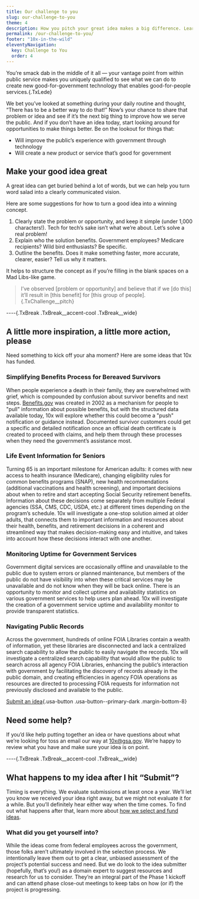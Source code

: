 ```yaml
---
title: Our challenge to you
slug: our-challenge-to-you
theme: 4
description: How you pitch your great idea makes a big difference. Learn how to create a great pitch for 10x's good-for-government, good-for-people tech solutions.
permalink: /our-challenge-to-you/
footer: "10x-in-the-wild"
eleventyNavigation:
  key: Challenge to You
  order: 4
---
```


You’re smack dab in the middle of it all — your vantage point from within public service makes you uniquely qualified to see what we can do to create new good-for-government technology that enables good-for-people services.{.TxLede}

We bet you’ve looked at something during your daily routine and thought, “There has to be a better way to do that!” Now’s your chance to share that problem or idea and see if it’s the next big thing to improve how we serve the public. And if you don’t have an idea today, start looking around for opportunities to make things better. Be on the lookout for things that:
- Will improve the public’s experience with government through technology
- Will create a new product or service that’s good for government

## Make your good idea great
A great idea can get buried behind a lot of words, but we can help you turn word salad into a clearly communicated vision.

Here are some suggestions for how to turn a good idea into a winning concept.

1. Clearly state the problem or opportunity, and keep it simple (under 1,000 characters!). Tech for tech’s sake isn’t what we’re about. Let’s solve a real problem!
2. Explain who the solution benefits. Government employees? Medicare recipients?  Wild bird enthusiasts? Be specific.
3. Outline the benefits. Does it make something faster, more accurate, clearer, easier? Tell us why it matters.


It helps to structure the concept as if you’re filling in the blank spaces on a Mad Libs-like game.

> I’ve observed \[problem or opportunity] and believe that if we \[do this] it’ll result in \[this benefit] for \[this group of people].{.TxChallenge__pitch}

----{.TxBreak .TxBreak__accent-cool .TxBreak__wide}

## A little more inspiration, a little more action, please
Need something to kick off your aha moment? Here are some ideas that 10x has funded. 

### Simplifying Benefits Process for Bereaved Survivors
When people experience a death in their family, they are overwhelmed with grief, which is compounded by confusion about survivor benefits and next steps. [Benefits.gov](http://benefits.gov/) was created in 2002 as a mechanism for people to "pull" information about possible benefits, but with the structured data available today, 10x will explore whether this could become a "push" notification or guidance instead. Documented survivor customers could get a specific and detailed notification once an official death certificate is created to proceed with claims, and help them through these processes when they need the government’s assistance most.

### Life Event Information for Seniors
Turning 65 is an important milestone for American adults: it comes with new access to health insurance (Medicare), changing eligibility rules for common benefits programs (SNAP), new health recommendations (additional vaccinations and health screening), and important decisions about when to retire and start accepting Social Security retirement benefits. Information about these decisions come separately from multiple Federal agencies (SSA, CMS, CDC, USDA, etc.) at different times depending on the program’s schedule. 10x will investigate a one-stop solution aimed at older adults, that connects them to important information and resources about their health, benefits, and retirement decisions in a coherent and streamlined way that makes decision-making easy and intuitive, and takes into account how these decisions interact with one another.

### Monitoring Uptime for Government Services
Government digital services are occasionally offline and unavailable to the public due to system errors or planned maintenance, but members of the public do not have visibility into when these critical services may be unavailable and do not know when they will be back online. There is an opportunity to monitor and collect uptime and availability statistics on various government services to help users plan ahead. 10x will investigate the creation of a government service uptime and availability monitor to provide transparent statistics.

### Navigating Public Records
Across the government, hundreds of online FOIA Libraries contain a wealth of information, yet these libraries are disconnected and lack a centralized search capability to allow the public to easily navigate the records. 10x will investigate a centralized search capability that would allow the public to search across all agency FOIA Libraries, enhancing the public’s interaction with government by facilitating the discovery of records already in the public domain, and creating efficiencies in agency FOIA operations as resources are directed to processing FOIA requests for information not previously disclosed and available to the public.


[Submit an idea](https://feedback.gsa.gov/jfe/form/SV_1Im8dTPnjnV3HpP/){.usa-button .usa-button--primary-dark .margin-bottom-8}

## Need some help?
If you’d like help putting together an idea or have questions about what we’re looking for toss an email our way at 10x@gsa.gov. We’re happy to review what you have and make sure your idea is on point.

----{.TxBreak .TxBreak__accent-cool .TxBreak__wide}

## What happens to my idea after I hit “Submit”?
Timing is everything. We evaluate submissions at least once a year. We’ll let you know we received your idea right away, but we might not evaluate it for a while. But you’ll definitely hear either way when the time comes. To find out what happens after that, learn more about [how we select and fund ideas](../making-each-dollar-count/). 

### What did you get yourself into?
While the ideas come from federal employees across the government, those folks aren’t ultimately involved in the selection process. We intentionally leave them out to get a clear, unbiased assessment of the project’s potential success and need.  But we do look to the idea submitter (hopefully, that’s you!) as a domain expert to suggest resources and research for us to consider. They’re an integral part of the Phase 1 kickoff and can attend phase close-out meetings to keep tabs on how (or if) the project is progressing.
